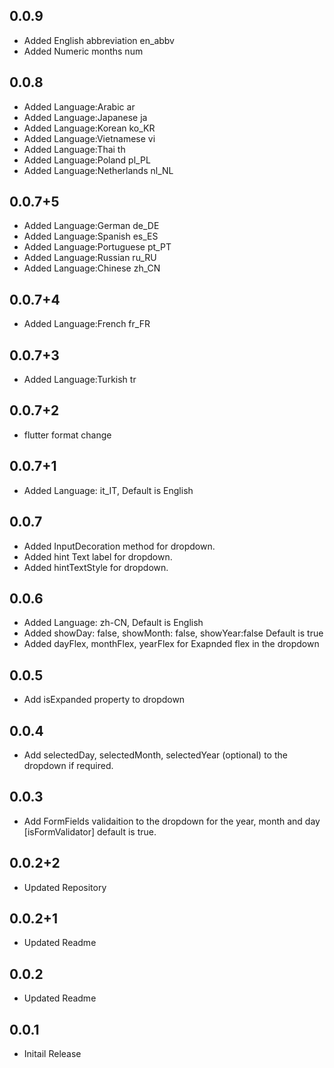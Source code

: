 ## 0.0.9
- Added English abbreviation en_abbv
- Added Numeric months num

## 0.0.8
- Added Language:Arabic ar
- Added Language:Japanese ja
- Added Language:Korean ko_KR
- Added Language:Vietnamese vi
- Added Language:Thai th
- Added Language:Poland pl_PL
- Added Language:Netherlands nl_NL

## 0.0.7+5

- Added Language:German de_DE
- Added Language:Spanish es_ES
- Added Language:Portuguese pt_PT
- Added Language:Russian ru_RU
- Added Language:Chinese zh_CN
## 0.0.7+4

- Added Language:French fr_FR
## 0.0.7+3

- Added Language:Turkish tr

## 0.0.7+2

- flutter format change

## 0.0.7+1

- Added Language: it_IT, Default is English

## 0.0.7

- Added InputDecoration method for dropdown.
- Added hint Text label for dropdown.
- Added hintTextStyle for dropdown.

## 0.0.6

- Added Language: zh-CN, Default is English
- Added showDay: false, showMonth: false, showYear:false Default is true
- Added dayFlex, monthFlex, yearFlex for Exapnded flex in the dropdown

## 0.0.5

- Add isExpanded property to dropdown

## 0.0.4

- Add selectedDay, selectedMonth, selectedYear (optional) to the dropdown if required.

## 0.0.3

- Add FormFields validaition to the dropdown for the year, month and day [isFormValidator] default is true.

## 0.0.2+2

- Updated Repository

## 0.0.2+1

- Updated Readme

## 0.0.2

- Updated Readme

## 0.0.1

- Initail Release
